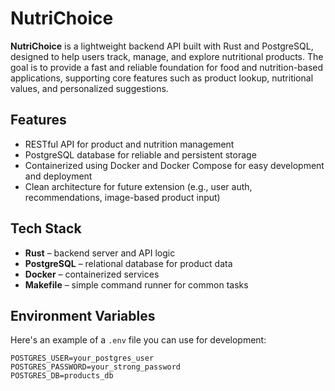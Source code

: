 # NutriChoice

**NutriChoice** is a lightweight backend API built with Rust and PostgreSQL, designed to help users track, manage, and explore nutritional products. The goal is to provide a fast and reliable foundation for food and nutrition-based applications, supporting core features such as product lookup, nutritional values, and personalized suggestions.

## Features

- RESTful API for product and nutrition management
- PostgreSQL database for reliable and persistent storage
- Containerized using Docker and Docker Compose for easy development and deployment
- Clean architecture for future extension (e.g., user auth, recommendations, image-based product input)

## Tech Stack

- **Rust** – backend server and API logic 
- **PostgreSQL** – relational database for product data
- **Docker** – containerized services
- **Makefile** – simple command runner for common tasks
## Environment Variables

Here's an example of a `.env` file you can use for development:

```env
POSTGRES_USER=your_postgres_user
POSTGRES_PASSWORD=your_strong_password
POSTGRES_DB=products_db
```

